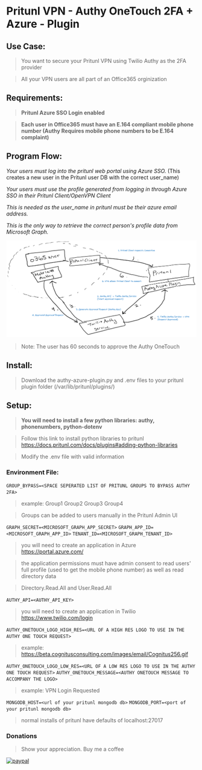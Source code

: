 # Pritunl VPN - Authy OneTouch 2FA + Azure - Plugin

## Use Case:
> You want to secure your Pritunl VPN using Twilio Authy as the 2FA provider

> All your VPN users are all part of an Office365 orginization

## Requirements:

> **Pritunl Azure SSO Login enabled**

> **Each user in Office365 must have an E.164 compliant mobile phone number (Authy Requires mobile phone numbers to be E.164 complaint)**

## Program Flow:

*Your users must log into the pritunl web portal using Azure SSO.* (This creates a new user in the Pritunl user DB with the correct user_name)

*Your users must use the profile generated from logging in through Azure SSO in their Pritunl Client/OpenVPN Client*

*This is needed as the user_name in pritunl must be their azure email address.* 

*This is the only way to retrieve the correct person's profile data from Microsoft Graph.*

![Program Flow](./pritunl-authy-azure-plugin.png)

> Note: The user has 60 seconds to approve the Authy OneTouch

## Install:

> Download the authy-azure-plugin.py and .env files to your pritunl plugin folder (/var/lib/pritunl/plugins/)

## Setup:


> **You will need to install a few python libraries: authy, phonenumbers, python-dotenv**

> Follow this link to install python libraries to pritunl https://docs.pritunl.com/docs/plugins#adding-python-libraries

> Modify the .env file with valid information

### Environment File:

`GROUP_BYPASS=<SPACE SEPERATED LIST OF PRITUNL GROUPS TO BYPASS AUTHY 2FA>`
> example: Group1 Group2 Group3 Group4

> Groups can be added to users manually in the Pritunl Admin UI

`GRAPH_SECRET=<MICROSOFT_GRAPH_APP_SECRET>`
`GRAPH_APP_ID=<MICROSOFT_GRAPH_APP_ID>`
`TENANT_ID=<MICROSOFT_GRAPH_TENANT_ID>`
> you will need to create an application in Azure https://portal.azure.com/ 

> the application permissions must have admin consent to read users' full profile (used to get the mobile phone number) as well as read directory data 

> Directory.Read.All and User.Read.All


`AUTHY_API=<AUTHY_API_KEY>`
> you will need to create an application in Twilio https://www.twilio.com/login

`AUTHY_ONETOUCH_LOGO_HIGH_RES=<URL OF A HIGH RES LOGO TO USE IN THE AUTHY ONE TOUCH REQUEST>`
> example: https://beta.cognitusconsulting.com/images/email/Cognitus256.gif  

`AUTHY_ONETOUCH_LOGO_LOW_RES=<URL OF A LOW RES LOGO TO USE IN THE AUTHY ONE TOUCH REQUEST>`
`AUTHY_ONETOUCH_MESSAGE=<AUTHY ONETOUCH MESSAGE TO ACCOMPANY THE LOGO>`
> example: VPN Login Requested

`MONGODB_HOST=<url of your pritunl mongodb db>`
`MONGODB_PORT=<port of your pritunl mongodb db>`
> normal installs of pritunl have defaults of localhost:27017


### Donations

> Show your appreciation. Buy me a coffee

[![paypal](https://www.paypalobjects.com/en_US/i/btn/btn_donateCC_LG.gif)](https://paypal.me/xeonpowder21)
